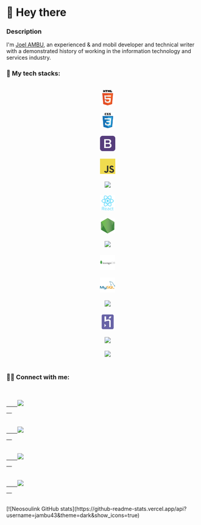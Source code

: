 
# 👋 Hey there
### **Description**
I'm [Joel AMBU](https://github.com/jambu43), an experienced & and mobil developer and technical writer with a demonstrated history of working in the information technology and services industry.

### **🧠 My tech stacks:**

<p align="center">

<div align="center">
  
  <code>
    <img height="40" src="https://raw.githubusercontent.com/github/explore/80688e429a7d4ef2fca1e82350fe8e3517d3494d/topics/html/html.png">
  </code> 
  <code>
    <img height="40" src="https://raw.githubusercontent.com/github/explore/80688e429a7d4ef2fca1e82350fe8e3517d3494d/topics/css/css.png">
  </code> 
  <code>
    <img height="40" src="https://raw.githubusercontent.com/github/explore/80688e429a7d4ef2fca1e82350fe8e3517d3494d/topics/bootstrap/bootstrap.png">
  </code> 
  <code>
    <img height="40" src="https://raw.githubusercontent.com/github/explore/80688e429a7d4ef2fca1e82350fe8e3517d3494d/topics/javascript/javascript.png">
  </code> 
  <code>
    <img height="40" src="http://toolynk.com/wp-content/uploads/2017/10/react-native-paris-et-lyon.png">
  </code>
  <code>
    <img height="40" src="https://raw.githubusercontent.com/devicons/devicon/master/icons/react/react-original-wordmark.svg">
  </code>
  
  <code>
    <img height="40" src="https://raw.githubusercontent.com/github/explore/80688e429a7d4ef2fca1e82350fe8e3517d3494d/topics/nodejs/nodejs.png">
  </code> 
  <code>
    <img height="40" src="https://turreta.com/wp-content/uploads/2018/10/laravel-logo.png">
  </code> 
  <code>
    <img height="40" src="https://raw.githubusercontent.com/github/explore/80688e429a7d4ef2fca1e82350fe8e3517d3494d/topics/mongodb/mongodb.png">
  </code> 
  <code>
    <img height="40" src="https://raw.githubusercontent.com/devicons/devicon/master/icons/mysql/mysql-original-wordmark.svg">
  </code> 
  <code>
    <img height="40" src="https://camo.githubusercontent.com/fbfcb9e3dc648adc93bef37c718db16c52f617ad055a26de6dc3c21865c3321d/68747470733a2f2f7777772e766563746f726c6f676f2e7a6f6e652f6c6f676f732f6769742d73636d2f6769742d73636d2d69636f6e2e737667">
  </code> 
  <code>
    <img height="40" src="https://raw.githubusercontent.com/devicons/devicon/master/icons/heroku/heroku-plain.svg">
  </code> 
  <code>
    <img height="40" src="https://camo.githubusercontent.com/93b32389bf746009ca2370de7fe06c3b5146f4c99d99df65994f9ced0ba41685/68747470733a2f2f7777772e766563746f726c6f676f2e7a6f6e652f6c6f676f732f676574706f73746d616e2f676574706f73746d616e2d69636f6e2e737667">
  </code> 
  <code>
    <img height="40" src="https://upload.wikimedia.org/wikipedia/commons/thumb/c/c2/Adobe_XD_CC_icon.svg/1200px-Adobe_XD_CC_icon.svg.png">
  </code> 



  </div>
</p>

### **🤝🏻 Connect with me:**
<p align="center">

<div align="">
  
  <code>
  <a href="https://www.linkedin.com/in/joel-ambu/">
    <img height="40" src="https://cdn.iconscout.com/icon/free/png-256/linkedin-208-916919.png">
  </a>
  </code> 
  
  <code>
  <a href="https://web.facebook.com/joel.ambu">
    <img height="40" src="https://1000logos.net/wp-content/uploads/2016/11/Facebook-logo.png">
  </a>
  </code> 
  <code>
  <a href="https://twitter.com/Jambu333">
    <img height="40" src="https://cdn3.iconfinder.com/data/icons/basicolor-reading-writing/24/077_twitter-512.png">
  </a>
  </code> 
  <code>
  <a href="mailto:ambujoel@gmail.com">
    <img height="40" src="https://nicolasersalefilms.files.wordpress.com/2015/08/gmail-icon.png">
  </a>
  </code> 
  

</p>
[![Neosoulink GitHub stats](https://github-readme-stats.vercel.app/api?username=jambu43&theme=dark&show_icons=true)
